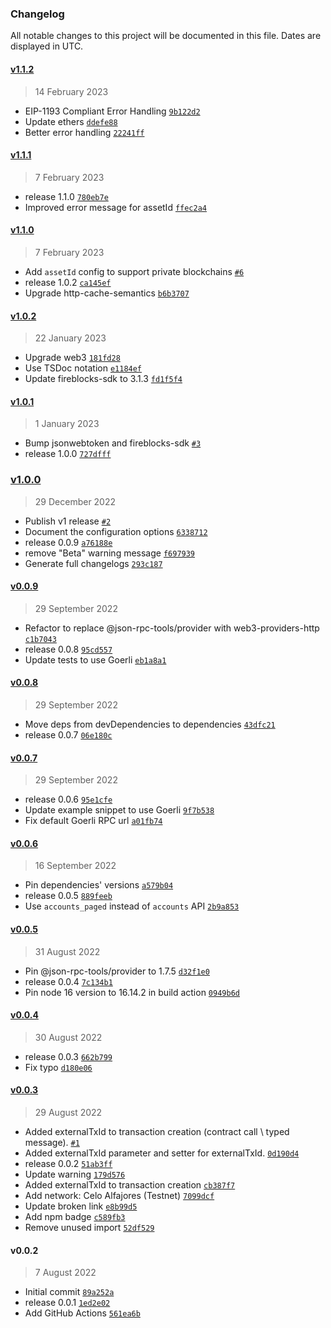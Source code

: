 ### Changelog

All notable changes to this project will be documented in this file. Dates are displayed in UTC.

#### [v1.1.2](https://github.com/fireblocks/fireblocks-web3-provider/compare/v1.1.1...v1.1.2)

> 14 February 2023

- EIP-1193 Compliant Error Handling [`9b122d2`](https://github.com/fireblocks/fireblocks-web3-provider/commit/9b122d287d2b94abe025d3cc223bb1d71dc52a81)
- Update ethers [`ddefe88`](https://github.com/fireblocks/fireblocks-web3-provider/commit/ddefe889c1ca3d9853d12544e8e9b8b7f900dab1)
- Better error handling [`22241ff`](https://github.com/fireblocks/fireblocks-web3-provider/commit/22241ffcd8f4028aa16ea06c20a4017be095eacd)

#### [v1.1.1](https://github.com/fireblocks/fireblocks-web3-provider/compare/v1.1.0...v1.1.1)

> 7 February 2023

- release 1.1.0 [`780eb7e`](https://github.com/fireblocks/fireblocks-web3-provider/commit/780eb7eda1f9a45bd23332c2340e0b61545e79f8)
- Improved error message for assetId [`ffec2a4`](https://github.com/fireblocks/fireblocks-web3-provider/commit/ffec2a405999b665449e54ddb6a0c4dacec27ab1)

#### [v1.1.0](https://github.com/fireblocks/fireblocks-web3-provider/compare/v1.0.2...v1.1.0)

> 7 February 2023

- Add `assetId` config to support private blockchains [`#6`](https://github.com/fireblocks/fireblocks-web3-provider/pull/6)
- release 1.0.2 [`ca145ef`](https://github.com/fireblocks/fireblocks-web3-provider/commit/ca145efab2be40ecf965d5c5d12861a910f78739)
- Upgrade http-cache-semantics [`b6b3707`](https://github.com/fireblocks/fireblocks-web3-provider/commit/b6b37070d68b9682143b58dd6ccec09a846b6acc)

#### [v1.0.2](https://github.com/fireblocks/fireblocks-web3-provider/compare/v1.0.1...v1.0.2)

> 22 January 2023

- Upgrade web3 [`181fd28`](https://github.com/fireblocks/fireblocks-web3-provider/commit/181fd28d950f6b1cbc9bced6b2a29b8a2e96f001)
- Use TSDoc notation [`e1184ef`](https://github.com/fireblocks/fireblocks-web3-provider/commit/e1184ef1a3f97cb8d505c2369ff3d9f4eaa80d91)
- Update fireblocks-sdk to 3.1.3 [`fd1f5f4`](https://github.com/fireblocks/fireblocks-web3-provider/commit/fd1f5f49d1af00b602db934c77cd7d1153578cc9)

#### [v1.0.1](https://github.com/fireblocks/fireblocks-web3-provider/compare/v1.0.0...v1.0.1)

> 1 January 2023

- Bump jsonwebtoken and fireblocks-sdk [`#3`](https://github.com/fireblocks/fireblocks-web3-provider/pull/3)
- release 1.0.0 [`727dfff`](https://github.com/fireblocks/fireblocks-web3-provider/commit/727dfff0a71c656e3dc51a2919883ea5d34e6156)

### [v1.0.0](https://github.com/fireblocks/fireblocks-web3-provider/compare/v0.0.9...v1.0.0)

> 29 December 2022

- Publish v1 release [`#2`](https://github.com/fireblocks/fireblocks-web3-provider/pull/2)
- Document the configuration options [`6338712`](https://github.com/fireblocks/fireblocks-web3-provider/commit/63387123ebb05aa6a5739e3b89b637f69e348e0e)
- release 0.0.9 [`a76188e`](https://github.com/fireblocks/fireblocks-web3-provider/commit/a76188e64c0926877d145306d3140dda3f65df56)
- remove "Beta" warning message [`f697939`](https://github.com/fireblocks/fireblocks-web3-provider/commit/f6979396169d707f0288eecc1a939a39cb25e6c2)
- Generate full changelogs [`293c187`](https://github.com/fireblocks/fireblocks-web3-provider/commit/293c1878648d45027077f629a5944d5cb2c2f5ae)

#### [v0.0.9](https://github.com/fireblocks/fireblocks-web3-provider/compare/v0.0.8...v0.0.9)

> 29 September 2022

- Refactor to replace @json-rpc-tools/provider with web3-providers-http [`c1b7043`](https://github.com/fireblocks/fireblocks-web3-provider/commit/c1b7043be5ab54eb33854ce7254be89a9214f878)
- release 0.0.8 [`95cd557`](https://github.com/fireblocks/fireblocks-web3-provider/commit/95cd5571b53a98cdb65d2d0db604cef6625ce474)
- Update tests to use Goerli [`eb1a8a1`](https://github.com/fireblocks/fireblocks-web3-provider/commit/eb1a8a1bec4997cbb556f6825f9ba15196b9327f)

#### [v0.0.8](https://github.com/fireblocks/fireblocks-web3-provider/compare/v0.0.7...v0.0.8)

> 29 September 2022

- Move deps from devDependencies to dependencies [`43dfc21`](https://github.com/fireblocks/fireblocks-web3-provider/commit/43dfc21bf628d128f9114178f6b00d9130e575db)
- release 0.0.7 [`06e180c`](https://github.com/fireblocks/fireblocks-web3-provider/commit/06e180cca43d0d3a2324228b083721534b097667)

#### [v0.0.7](https://github.com/fireblocks/fireblocks-web3-provider/compare/v0.0.6...v0.0.7)

> 29 September 2022

- release 0.0.6 [`95e1cfe`](https://github.com/fireblocks/fireblocks-web3-provider/commit/95e1cfe619cc9b09a53737340f9a6950ae51d472)
- Update example snippet to use Goerli [`9f7b538`](https://github.com/fireblocks/fireblocks-web3-provider/commit/9f7b5386880b236409ebf5167678623714945a9a)
- Fix default Goerli RPC url [`a01fb74`](https://github.com/fireblocks/fireblocks-web3-provider/commit/a01fb74f6e59b4692749585644b03b5677b00aa0)

#### [v0.0.6](https://github.com/fireblocks/fireblocks-web3-provider/compare/v0.0.5...v0.0.6)

> 16 September 2022

- Pin dependencies' versions [`a579b04`](https://github.com/fireblocks/fireblocks-web3-provider/commit/a579b047082b41ded38d270aaf2988b5e99fd3b5)
- release 0.0.5 [`889feeb`](https://github.com/fireblocks/fireblocks-web3-provider/commit/889feebf47e207fc84e462f5037b8523ed72cec5)
- Use `accounts_paged` instead of `accounts` API [`2b9a853`](https://github.com/fireblocks/fireblocks-web3-provider/commit/2b9a8534132b7e55996a1dfed2ce8103ab0bc408)

#### [v0.0.5](https://github.com/fireblocks/fireblocks-web3-provider/compare/v0.0.4...v0.0.5)

> 31 August 2022

- Pin @json-rpc-tools/provider to 1.7.5 [`d32f1e0`](https://github.com/fireblocks/fireblocks-web3-provider/commit/d32f1e0b9fbe2c7780a22b6737e521d1a74c780a)
- release 0.0.4 [`7c134b1`](https://github.com/fireblocks/fireblocks-web3-provider/commit/7c134b1265c240a3cae148d7e7fdb1a34cb43159)
- Pin node 16 version to 16.14.2 in build action [`0949b6d`](https://github.com/fireblocks/fireblocks-web3-provider/commit/0949b6db82a48744704f962c76418536f8b770e7)

#### [v0.0.4](https://github.com/fireblocks/fireblocks-web3-provider/compare/v0.0.3...v0.0.4)

> 30 August 2022

- release 0.0.3 [`662b799`](https://github.com/fireblocks/fireblocks-web3-provider/commit/662b799ebadad21350f32541e2ed313621996963)
- Fix typo [`d180e06`](https://github.com/fireblocks/fireblocks-web3-provider/commit/d180e060d105985df19c19f257e61e49e9a61e7f)

#### [v0.0.3](https://github.com/fireblocks/fireblocks-web3-provider/compare/v0.0.2...v0.0.3)

> 29 August 2022

- Added externalTxId to transaction creation (contract call \ typed message). [`#1`](https://github.com/fireblocks/fireblocks-web3-provider/pull/1)
- Added externalTxId parameter and setter for externalTxId. [`0d190d4`](https://github.com/fireblocks/fireblocks-web3-provider/commit/0d190d4a020da2fe6371aa7f2a4215751672a889)
- release 0.0.2 [`51ab3ff`](https://github.com/fireblocks/fireblocks-web3-provider/commit/51ab3ff141d2c678ae380467e5ce65fa96925737)
- Update warning [`179d576`](https://github.com/fireblocks/fireblocks-web3-provider/commit/179d576aa8dd8e984fed4f32cac8540e059afcb9)
- Added externalTxId to transaction creation [`cb387f7`](https://github.com/fireblocks/fireblocks-web3-provider/commit/cb387f762645c8af5120e785afd20fb6ed3516c9)
- Add network: Celo Alfajores (Testnet) [`7099dcf`](https://github.com/fireblocks/fireblocks-web3-provider/commit/7099dcffb2be8566cc93ee3678169e0baf04bbfb)
- Update broken link [`e8b99d5`](https://github.com/fireblocks/fireblocks-web3-provider/commit/e8b99d505d08cb2cdd565a1f2ee9315fe22c8d90)
- Add npm badge [`c589fb3`](https://github.com/fireblocks/fireblocks-web3-provider/commit/c589fb3d250fb90021cd8acbc6f1368237486651)
- Remove unused import [`52df529`](https://github.com/fireblocks/fireblocks-web3-provider/commit/52df5293765e7a4203322499b9f9183d9646eaec)

#### v0.0.2

> 7 August 2022

- Initial commit [`89a252a`](https://github.com/fireblocks/fireblocks-web3-provider/commit/89a252a80b7d3e9cb3c01c9ab3ef7cce629245e6)
- release 0.0.1 [`1ed2e02`](https://github.com/fireblocks/fireblocks-web3-provider/commit/1ed2e02506da34e927f91a1f07d2ae82387cf7a6)
- Add GitHub Actions [`561ea6b`](https://github.com/fireblocks/fireblocks-web3-provider/commit/561ea6bb92c323e06dda8af239201bff50af8df7)
